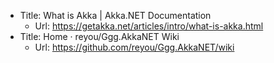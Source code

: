 ﻿* Title:	What is Akka | Akka.NET Documentation
  * Url:	https://getakka.net/articles/intro/what-is-akka.html
* Title:	Home · reyou/Ggg.AkkaNET Wiki
  * Url:	https://github.com/reyou/Ggg.AkkaNET/wiki

